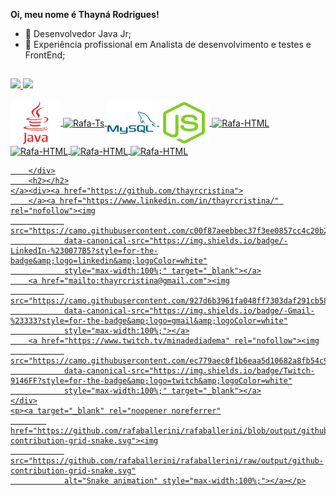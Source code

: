 <p><strong>Oi, meu nome é Thayná Rodrigues!</strong>
    <ul>
        <li><g-emoji class="g-emoji" alias="telescope"
                fallback-src="https://github.githubassets.com/images/icons/emoji/unicode/1f52d.png">🔭</g-emoji>
            Desenvolvedor Java Jr;</li>
        <li><g-emoji class="g-emoji" alias="seedling"
                fallback-src="https://github.githubassets.com/images/icons/emoji/unicode/1f331.png">🌱</g-emoji>
            Experiência profissional em Analista de desenvolvimento e testes e
            FrontEnd;</li>
    </ul>
    <h2></h2>
    <div>
        <a href="https://github.com/thayrcristina">
            <img height="150em"
                src="https://github-readme-stats.vercel.app/api?username=thayrcristina&amp;show_icons=true&amp;theme=dracula&amp;include_all_commits=true&amp;count_private=true"               style="max-width:100%;">
            <img height="150em"
                src="https://github-readme-stats.vercel.app/api/top-langs/?username=thayrcristina&amp;layout=compact&amp;langs_count=7&amp;theme=dracula"
                style="max-width:100%;">
        </a></div><a href="https://github.com/thayrcristina">
        <div><br>
            <img align="center" alt="Rafa-Js" height="70" width="80"
                src="https://raw.githubusercontent.com/devicons/devicon/00f02ef57fb7601fd1ddcc2fe6fe670fef3ae3e4/icons/java/java-plain-wordmark.svg"
                style="max-width:100%;">
            <img align="center" alt="Rafa-Ts" height="50" width="60"
                src="https://camo.githubusercontent.com/ab5ca2fa06f2e841f705aba4f047976a6bf71a5ffc83e8c957eb62fb885517ef/68747470733a2f2f6c68332e676f6f676c6575736572636f6e74656e742e636f6d2f70726f78792f5a6d733247513669304e6648507158415a456f714178654d524c4f3167426955754546342d6c6438504d506b5a55525430496833437367345a7358347964317733546333476b48783734685451594b38676f32595f707a3667553341344a39657032436a2d515a32786b51"
                data-canonical-src="https://lh3.googleusercontent.com/proxy/Zms2GQ6i0NfHPqXAZEoqAxeMRLO1gBiUuEF4-ld8PMPkZURT0Ih3Csg4ZsX4yd1w3Tc3GkHx74hTQYK8go2Y_pz6gU3A4J9ep2Cj-QZ2xkQ"
                style="max-width:100%;">
            <img align="center" alt="Rafa-React" height="70" width="80"
                src="https://raw.githubusercontent.com/devicons/devicon/00f02ef57fb7601fd1ddcc2fe6fe670fef3ae3e4/icons/mysql/mysql-plain-wordmark.svg"
                style="max-width:100%;">
            <img align="center" alt="Rafa-HTML" height="70" width="80"
                src="https://raw.githubusercontent.com/devicons/devicon/00f02ef57fb7601fd1ddcc2fe6fe670fef3ae3e4/icons/nodejs/nodejs-plain.svg"
                style="max-width:100%;">
            <img align="center" alt="Rafa-HTML" height="70" width="80"
                src="https://img.shields.io/badge/HTML5-E34F26?style=for-the-badge&logo=html5&logoColor=white"
                style="max-width:100%;">
            <img align="center" alt="Rafa-HTML" height="70" width="80"
                src="https://img.shields.io/badge/React_Native-20232A?style=for-the-badge&logo=react&logoColor=61DAFB"
                style="max-width:100%;">
            <img align="center" alt="Rafa-HTML" height="70" width="80"
                src="https://img.shields.io/badge/Spring-6DB33F?style=for-the-badge&logo=spring&logoColor=white"
                style="max-width:100%;">
            <img align="center" alt="Rafa-HTML" height="70" width="80"
                src="https://img.shields.io/badge/Spring-6DB33F?style=for-the-badge&logo=spring&logoColor=white"
                style="max-width:100%;">

        </div>
        <h2></h2>
    </a><div><a href="https://github.com/thayrcristina">
        </a><a href="https://www.linkedin.com/in/thayrcristina/" rel="nofollow"><img
                src="https://camo.githubusercontent.com/c00f87aeebbec37f3ee0857cc4c20b21fefde8a96caf4744383ebfe44a47fe3f/68747470733a2f2f696d672e736869656c64732e696f2f62616467652f2d4c696e6b6564496e2d2532333030373742353f7374796c653d666f722d7468652d6261646765266c6f676f3d6c696e6b6564696e266c6f676f436f6c6f723d7768697465"
                data-canonical-src="https://img.shields.io/badge/-LinkedIn-%230077B5?style=for-the-badge&amp;logo=linkedin&amp;logoColor=white"
                style="max-width:100%;" target="_blank"></a>
        <a href="mailto:thayrcristina@gmail.com"><img
                src="https://camo.githubusercontent.com/927d6b3961fa048ff7303daf291cb5869dfa25018997cf8c1373c2f6a85b1458/68747470733a2f2f696d672e736869656c64732e696f2f62616467652f2d476d61696c2d2532333333333f7374796c653d666f722d7468652d6261646765266c6f676f3d676d61696c266c6f676f436f6c6f723d7768697465"
                data-canonical-src="https://img.shields.io/badge/-Gmail-%23333?style=for-the-badge&amp;logo=gmail&amp;logoColor=white"
                style="max-width:100%;"></a>
        <a href="https://www.twitch.tv/minadediadema" rel="nofollow"><img
                src="https://camo.githubusercontent.com/ec779aec0f1b6eaa5d10682a8fb54c96525e9074461254165f4e7d4295f7d4d7/68747470733a2f2f696d672e736869656c64732e696f2f62616467652f5477697463682d3931343646463f7374796c653d666f722d7468652d6261646765266c6f676f3d747769746368266c6f676f436f6c6f723d7768697465"
                data-canonical-src="https://img.shields.io/badge/Twitch-9146FF?style=for-the-badge&amp;logo=twitch&amp;logoColor=white"
                style="max-width:100%;" target="_blank"></a>
    </div>
    <p><a target="_blank" rel="noopener noreferrer"
            href="https://github.com/rafaballerini/rafaballerini/blob/output/github-contribution-grid-snake.svg"><img
                src="https://github.com/rafaballerini/rafaballerini/raw/output/github-contribution-grid-snake.svg"
                alt="Snake animation" style="max-width:100%;"></a></p>
</article>
